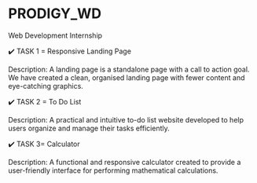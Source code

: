 # PRODIGY_WD
Web Development Internship

✔️ TASK 1 = Responsive Landing Page

Description: A landing page is a standalone page with a call to action goal. We have created a clean, organised landing page with fewer content and eye-catching graphics.

✔️ TASK 2 = To Do List

Description: A practical and intuitive to-do list website developed to help users organize and manage their tasks efficiently.

✔️ TASK 3= Calculator

Description: A functional and responsive calculator created to provide a user-friendly interface for performing mathematical calculations.
